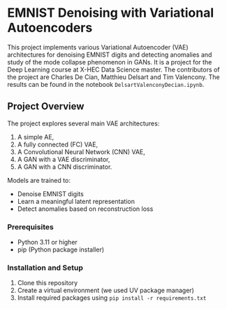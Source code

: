 # EMNIST Denoising with Variational Autoencoders

This project implements various Variational Autoencoder (VAE) architectures for denoising EMNIST digits and detecting anomalies and study of the mode collapse phenomenon in GANs. It is a project for the Deep Learning course at X-HEC Data Science master. The contributors of the project are Charles De Cian, Matthieu Delsart and Tim Valencony. The results can be found in the notebook `DelsartValenconyDecian.ipynb`.

## Project Overview

The project explores several main VAE architectures:
1. A simple AE, 
2. A fully connected (FC) VAE, 
3. A Convolutional Neural Network (CNN) VAE,
4. A GAN with a VAE discriminator,
5. A GAN with a CNN discriminator.

Models are trained to:
- Denoise EMNIST digits
- Learn a meaningful latent representation
- Detect anomalies based on reconstruction loss

### Prerequisites
- Python 3.11 or higher
- pip (Python package installer)

### Installation and Setup
1. Clone this repository
2. Create a virtual environment (we used UV package manager)
3. Install required packages using `pip install -r requirements.txt`

